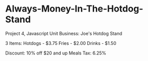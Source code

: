 # Always-Money-In-The-Hotdog-Stand
Project 4, Javascript Unit
Business: Joe's Hotdog Stand

3 Items:
  Hotdogs - $3.75
  Fries -   $2.00
  Drinks -  $1.50

Discount: 10% off $20 and up
Meals Tax: 6.25%
